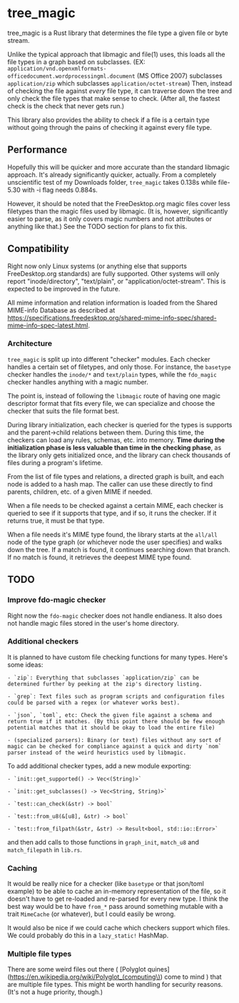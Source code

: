 # tree_magic

tree_magic is a Rust library that determines the file type a given file or byte stream. 

Unlike the typical approach that libmagic and file(1) uses, this loads all the file types in a graph based on subclasses. (EX: `application/vnd.openxmlformats-officedocument.wordprocessingml.document` (MS Office 2007) subclasses `application/zip` which subclasses `application/octet-stream`) Then, instead of checking the file against *every* file type, it can traverse down the tree and only check the file types that make sense to check. (After all, the fastest check is the check that never gets run.)

This library also provides the ability to check if a file is a certain type without going through the pains of checking it against every file type.

## Performance

Hopefully this will be quicker and more accurate than the standard libmagic approach. It's already significantly quicker, actually. From a completely unscientific test of my Downloads folder, `tree_magic` takes 0.138s while file-5.30 with -i flag needs 0.884s.

However, it should be noted that the FreeDesktop.org magic files cover less filetypes than the magic files used by libmagic. (It is, however, significantly easier to parse, as it only covers magic numbers and not attributes or anything like that.) See the TODO section for plans to fix this.

## Compatibility

Right now only Linux systems (or anything else that supports FreeDesktop.org standards) are fully supported. Other systems will only report "inode/directory", "text/plain", or "application/octet-stream". This is expected to be improved in the future.

All mime information and relation information is loaded from the Shared MIME-info Database as described at https://specifications.freedesktop.org/shared-mime-info-spec/shared-mime-info-spec-latest.html.

### Architecture

`tree_magic` is split up into different "checker" modules. Each checker handles a certain set of filetypes, and only those. For instance, the `basetype` checker handles the `inode/*` and `text/plain` types, while the `fdo_magic` checker handles anything with a magic number.

The point is, instead of following the `libmagic` route of having one magic descriptor format that fits every file, we can specialize and choose the checker that suits the file format best.

During library initialization, each checker is queried for the types is supports and the parent->child relations between them. During this time, the checkers can load any rules, schemas, etc. into memory. **Time during the initialization phase is less valuable than time in the checking phase**, as the library only gets initialized once, and the library can check thousands of files during a program's lifetime.

From the list of file types and relations, a directed graph is built, and each node is added to a hash map. The caller can use these directly to find parents, children, etc. of a given MIME if needed.

When a file needs to be checked against a certain MIME, each checker is queried to see if it supports that type, and if so, it runs the checker. If it returns true, it must be that type.

When a file needs it's MIME type found, the library starts at the `all/all` node of the type graph (or whichever node the user specifies) and walks down the tree. If a match is found, it continues searching down that branch. If no match is found, it retrieves the deepest MIME type found.

## TODO

### Improve fdo-magic checker

Right now the `fdo-magic` checker does not handle endianess. It also does not handle magic files stored in the user's home directory.

### Additional checkers

It is planned to have custom file checking functions for many types. Here's some ideas:

    - `zip`: Everything that subclasses `application/zip` can be determined further by peeking at the zip's directory listing. 
    
    - `grep`: Text files such as program scripts and configuration files could be parsed with a regex (or whatever works best). 
    
    - `json`, `toml`, etc: Check the given file against a schema and return true if it matches. (By this point there should be few enough potential matches that it should be okay to load the entire file)
    
    - (specialized parsers): Binary (or text) files without any sort of magic can be checked for compliance against a quick and dirty `nom` parser instead of the weird heuristics used by libmagic.

To add additional checker types, add a new module exporting:

    - `init::get_supported() -> Vec<(String)>`
    
    - `init::get_subclasses() -> Vec<String, String)>`
    
    - `test::can_check(&str) -> bool`
    
    - `test::from_u8(&[u8], &str) -> bool`
    
    - `test::from_filpath(&str, &str) -> Result<bool, std::io::Error>`
    
and then add calls to those functions in `graph_init`, `match_u8` and `match_filepath` in `lib.rs`.

### Caching

It would be really nice for a checker (like `basetype` or that json/toml example) to be able to cache an in-memory representation of the file, so it doesn't have to get re-loaded and re-parsed for every new type. I think the best way would be to have `from_*` pass around something mutable with a trait `MimeCache` (or whatever), but I could easily be wrong.

It would also be nice if we could cache which checkers support which files. We could probably do this in a `lazy_static!` HashMap.

### Multiple file types

There are some weird files out there ( [Polyglot quines](https://en.wikipedia.org/wiki/Polyglot_(computing\)) come to mind ) that are multiple file types. This might be worth handling for security reasons. (It's not a huge priority, though.)
